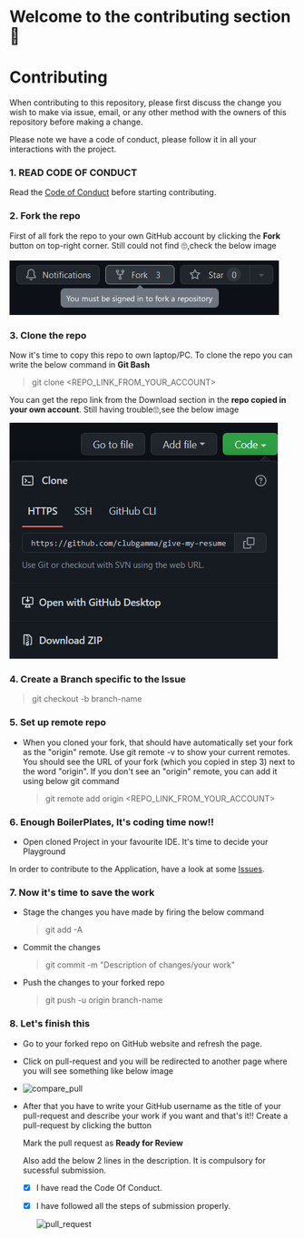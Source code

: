 # Welcome to the contributing section 🤝
# Contributing

When contributing to this repository, please first discuss the change you wish to make via issue,
email, or any other method with the owners of this repository before making a change. 

Please note we have a code of conduct, please follow it in all your interactions with the project.


### 1. READ CODE OF CONDUCT
   Read the [Code of Conduct](https://github.com/KrishKashiwala/give-my-resume/blob/main/CODE_OF_CONDUCT.md) before starting contributing.
### 2. Fork the repo
   First of all fork the repo to your own GitHub account by clicking the **Fork** button on top-right corner. Still could not find 🙄,check the below image
   <br><br>
   ![fock](https://github.com/KrishKashiwala/files/blob/main/1.png)
### 3. Clone the repo    
   Now it's time to copy this repo to own laptop/PC. 
   To clone the repo you can write the below command in **Git Bash**
    
   > git clone <REPO_LINK_FROM_YOUR_ACCOUNT>
    
   You can get the repo link from the Download section in the **repo copied in your own account**. Still having trouble🙄,see the below image
   
   ![clone](https://github.com/KrishKashiwala/files/blob/main/2.png)
### 4. Create a Branch specific to the Issue
  
  > git checkout -b branch-name
   
 ### 5. Set up remote repo
  - When you cloned your fork, that should have automatically set your fork as the "origin" remote. Use git remote -v to show your current remotes. You should see the URL of your fork (which you copied in step 3) next to the word "origin". 
      If you don't see an "origin" remote, you can add it using below git command
    
    > git remote add origin <REPO_LINK_FROM_YOUR_ACCOUNT>
 ### 6. Enough BoilerPlates, It's coding time now!!
  - Open cloned Project in your favourite IDE. It's time to decide your Playground

   In order to contribute to the Application, have a look at some [Issues](https://github.com/clubgamma/give-my-resume/issues).
### 7. Now it's time to save the work
      
  - Stage the changes you have made by firing the below command
    > git add -A
  - Commit the changes 
    > git commit -m "Description of changes/your work"
  - Push the changes to your forked repo
    > git push -u origin branch-name
### 8. Let's finish this
  
  - Go to your forked repo on GitHub website and refresh the page.
        
  - Click on pull-request and you will be redirected to another page where you will see something like below image
  
  - ![compare_pull](https://user-images.githubusercontent.com/65907580/135203886-bc8eca6c-86ee-4c3c-8ba1-87365cceee54.PNG)
        
  - After that you have to write your GitHub username as the title of your pull-request and describe your work if you want and that's it!!
    Create a pull-request by clicking the button
        
    Mark the pull request as **Ready for Review**
        
    Also add the below 2 lines in the description. It is compulsory for sucessful submission.
        
    - [X] I have read the Code Of Conduct.
        
    - [X] I have followed all the steps of submission properly.
        
        ![pull_request](https://user-images.githubusercontent.com/65907580/135203826-138dfac4-35bc-4404-9cf0-c6d62262716d.PNG)
